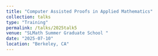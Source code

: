 ```yaml
---
title: "Computer Assisted Proofs in Applied Mathematics"
collection: talks
type: "Training" 
permalink: /talks/2025talk5
venue: "SLMath Summer Graduate School "
date: "2025-07-10"
location: "Berkeley, CA"
---
```

